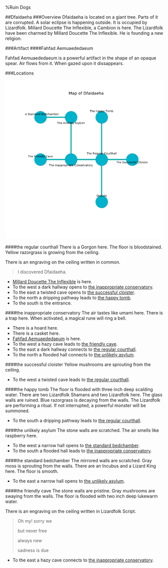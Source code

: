 %Ruin Dogs

##Dfaidaeha
###Overview
Dfaidaeha is located on a giant tree. Parts of it are corrupted. A solar eclipse is happening outside. It is occupied by Lizardfolk. <a name="Millard-Doucette-The-Inflexible"></a>Millard Doucette The Inflexible, a Cambion is here. The Lizardfolk have been charmed by Millard Doucette The Inflexible. He  is founding a new religion. 



###Artifact
####<a name="Fahfad-Aemuaededaeum"></a>Fahfad Aemuaededaeum


Fahfad Aemuaededaeum is a powerful artifact in the shape of an opaque spear. Air flows from it. When gazed upon it dissappears. 





###Locations


![](../v2/images/Dfaidaeha.png)

####<a name="the-regular-courthall"></a>the regular courthall
There is a Gorgon here. The floor is bloodstained. Yellow razorgrass is growing from the ceiling. 

There is an engraving on the ceiling written in common. 

> I discovered Dfaidaeha.
>


* [Millard Doucette The Inflexible](#Millard-Doucette-The-Inflexible) is here.
* To the west a dark hallway opens to [the inappropriate conservatory](#the-inappropriate-conservatory).
* To the east a twisted cave opens to [the successful cloister](#the-successful-cloister).
* To the north a dripping pathway leads to [the happy tomb](#the-happy-tomb).
* To the south is the entrance.


####<a name="the-inappropriate-conservatory"></a>the inappropriate conservatory
The air tastes like umami here. There is a trap here. When activated, a magical rune will ring a bell. 



* There is a hoard here.
* There is a casket here.
* [Fahfad Aemuaededaeum](#Fahfad-Aemuaededaeum) is here.
* To the west a hazy cave leads to [the friendly cave](#the-friendly-cave).
* To the east a dark hallway connects to [the regular courthall](#the-regular-courthall).
* To the north a flooded hall connects to [the unlikely asylum](#the-unlikely-asylum).


####<a name="the-successful-cloister"></a>the successful cloister
Yellow mushrooms are sprouting from the ceiling. 



* To the west a twisted cave leads to [the regular courthall](#the-regular-courthall).


####<a name="the-happy-tomb"></a>the happy tomb
The floor is flooded with three inch deep scalding water. There are two Lizardfolk Shamans and two Lizardfolk here. The glass walls are ruined. Blue razorgrass is decaying from the walls. The Lizardfolk are performing a ritual. If not interrupted, a powerful monster will be summoned. 



* To the south a dripping pathway leads to [the regular courthall](#the-regular-courthall).


####<a name="the-unlikely-asylum"></a>the unlikely asylum
The stone walls are scratched. The air smells like raspberry here. 



* To the west a narrow hall opens to [the standard bedchamber](#the-standard-bedchamber).
* To the south a flooded hall leads to [the inappropriate conservatory](#the-inappropriate-conservatory).


####<a name="the-standard-bedchamber"></a>the standard bedchamber
The mirrored walls are scratched. Gray moss is sprouting from the walls. There are an Incubus and a Lizard King here. The floor is smooth. 



* To the east a narrow hall opens to [the unlikely asylum](#the-unlikely-asylum).


####<a name="the-friendly-cave"></a>the friendly cave
The stone walls are pristine. Gray mushrooms are swaying from the walls. The floor is flooded with two inch deep lukewarm water. 

There is an engraving on the ceiling written in Lizardfolk Script. 

> Oh my! sorry we
>
> but never free
>
> always new
>
> sadness is due
>


* To the east a hazy cave connects to [the inappropriate conservatory](#the-inappropriate-conservatory).


